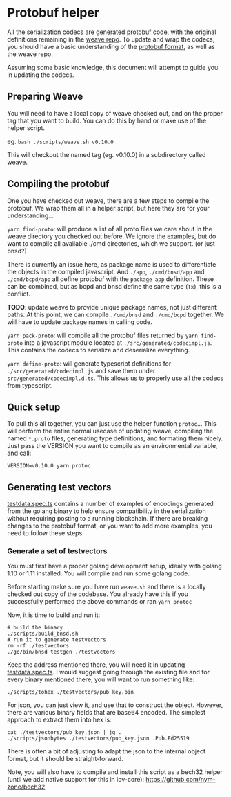 # Protobuf helper

All the serialization codecs are generated protobuf code, with the original definitions remaining
in the [weave repo](https://github.com/iov-one/weave). To update and wrap the codecs, you should
have a basic understanding of the [protobuf format](https://developers.google.com/protocol-buffers/docs/proto3),
as well as the weave repo.

Assuming some basic knowledge, this document will attempt to guide you in updating the codecs.

## Preparing Weave

You will need to have a local copy of weave checked out, and on the proper tag that you want to build.
You can do this by hand or make use of the helper script.

eg. `bash ./scripts/weave.sh v0.10.0`

This will checkout the named tag (eg. v0.10.0) in a subdirectory called weave.

## Compiling the protobuf

One you have checked out weave, there are a few steps to compile the protobuf.
We wrap them all in a helper script, but here they are for your understanding...

`yarn find-proto`: will produce a list of all proto files we care about in the weave directory you
checked out before. We ignore the examples, but do want to compile all available ./cmd directories,
which we support. (or just bnsd?)

There is currently an issue here, as package name is used to differentiate the objects in the compiled
javascript. And `./app`, `./cmd/bnsd/app` and `./cmd/bcpd/app` all define protobuf with the `package app`
definition. These can be combined, but as bcpd and bnsd define the same type (`Tx`), this is a conflict.

**TODO**: update weave to provide unique package names, not just different paths. At this point, we can
compile `./cmd/bnsd` and `./cmd/bcpd` together. We will have to update package names in calling code.

`yarn pack-proto`: will compile all the protobuf files returned by `yarn find-proto` into a javascript module
located at `./src/generated/codecimpl.js`. This contains the codecs to serialize and deserialize everything.

`yarn define-proto`: will generate typescript definitions for `./src/generated/codecimpl.js` and
save them under `src/generated/codecimpl.d.ts`. This allows us to properly use all the codecs from typescript.

## Quick setup

To pull this all together, you can just use the helper function `protoc`... This will perform the entire normal
usecase of updating weave, compiling the named `*.proto` files, generating type definitions, and formating them nicely.
Just pass the VERSION you want to compile as an environmental variable, and call:

`VERSION=v0.10.0 yarn protoc`

## Generating test vectors

[testdata.spec.ts](./src/testdata.spec.ts) contains a number of examples of encodings generated from the golang binary
to help ensure compatibility in the serialization without requiring posting to a running blockchain.
If there are breaking changes to the protobuf format, or you want to add more examples, you need to follow these steps.

### Generate a set of testvectors

You must first have a proper golang development setup, ideally with golang 1.10 or 1.11 installed.
You will compile and run some golang code.

Before starting make sure you have run `weave.sh` and there is a locally checked out copy of the codebase.
You already have this if you successfully performed the above commands or ran `yarn protoc`

Now, it is time to build and run it:

```shell
# build the binary
./scripts/build_bnsd.sh
# run it to generate testvectors
rm -rf ./testvectors
./go/bin/bnsd testgen ./testvectors
```

Keep the address mentioned there, you will need it in updating [testdata.spec.ts](./src/testdata.spec.ts).
I would suggest going through the existing file and for every binary mentioned there, you will want to
run something like:

```shell
./scripts/tohex ./testvectors/pub_key.bin
```

For json, you can just view it, and use that to construct the object.
However, there are various binary fields that are base64 encoded. The simplest approach to extract them into hex is:

```shell
cat ./testvectors/pub_key.json | jq .
./scripts/jsonbytes ./testvectors/pub_key.json .Pub.Ed25519
```

There is often a bit of adjusting to adapt the json to the internal object format, but it should be straight-forward.

Note, you will also have to compile and install this script as a bech32 helper (until we add native support for this in iov-core):
https://github.com/nym-zone/bech32